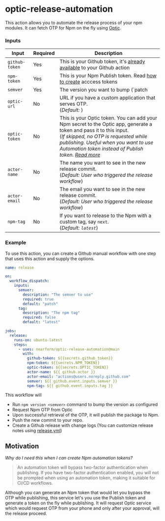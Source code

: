 # optic-release-automation

This action allows you to automate the release process of your npm modules. It can fetch OTP for Npm on the fly using [Optic](https://github.com/nearform/optic-expo).

### Inputs

| Input          | Required | Description                                                                                                                                                                                |
| ---            | ---      | ---                                                                                                                                                                                        |
| `github-token` | Yes      | This is your Github token, it's [already available](https://docs.github.com/en/actions/security-guides/automatic-token-authentication#about-the-github_token-secret) to your Github action |
| `npm-token`    | Yes      | This is your Npm Publish token. Read [how to create](https://docs.npmjs.com/creating-and-viewing-access-tokens#creating-tokens-on-the-website) acccess tokens                              |
| `semver`       | Yes      | The version you want to bump (`patch|minor|major`).                                                                                                                                        |
| `optic-url`    | No       | URL if you have a custom application that serves OTP. <br /> (_Default: <Optic service URL>_)                                                                                              |
| `optic-token`  | No       | This is your Optic token. You can add your Npm secret to the Optic app, generate a token and pass it to this input. <br /> (_If skipped, no OTP is requested while publishing. Useful when you want to use Automation token instead of Publish token. [Read more](https://docs.npmjs.com/creating-and-viewing-access-tokens#creating-tokens-on-the-website)_|
| `actor-name`   | No       | The name you want to see in the new release commit. <br /> (_Default: User who triggered the release workflow_)                                                                            |
| `actor-email`  | No       | The email you want to see in the new release commit. <br /> (_Default: User who triggered the release workflow_)                                                                           |
| `npm-tag`      | No       | If you want to release to the Npm with a custom tag, say `next`. <br /> (_Default: `latest`_)                                                                                              |

### Example

To use this action, you can create a Github manual workflow with one step that uses this action and supply the options.

```yml
name: release

on:
  workflow_dispatch:
    inputs:
      semver:
        description: "The semver to use"
        required: true
        default: "patch"
      tag:
        description: "The npm tag"
        required: false
        default: "latest"

jobs:
  release:
    runs-on: ubuntu-latest
    steps:
      - uses: nearform/optic-release-automation@main
        with:
          github-token: ${{secrets.github_token}}
          npm-token: ${{secrets.NPM_TOKEN}}
          optic-token: ${{secrets.OPTIC_TOKEN}}
          actor-name: ${{ github.actor }}
          actor-email: "actions@users.noreply.github.com"
          semver: ${{ github.event.inputs.semver }}
          npm-tag: ${{ github.event.inputs.tag }}
```

This workflow will

- Run `npm version <semver>` command to bump the version as configured
- Request Npm OTP from Optic
- Upon successful retrieval of the OTP, it will publish the package to Npm.
- Push the new commit to your repo.
- Create a Github release with change logs (You can customize release notes using [release.yml](https://docs.github.com/en/repositories/releasing-projects-on-github/automatically-generated-release-notes#example-configuration))


## Motivation

*Why do I need this when I can create Npm automation tokens?*

> An automation token will bypass two-factor authentication when publishing. If you have two-factor authentication enabled, you will not be prompted when using an automation token, making it suitable for CI/CD workflows.

Although you can generate an Npm token that would let you bypass the OTP while publishing, this service let's you use the Publish token and generate a token on the fly while publishing. It will request Optic service which would request OTP from your phone and only after your approval, will the release proceed.

